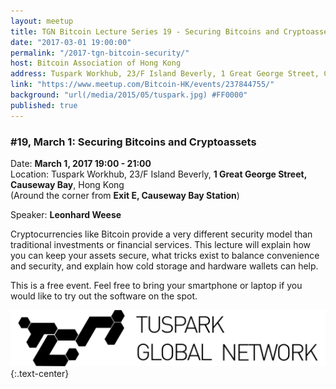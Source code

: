 ```yaml
---
layout: meetup
title: TGN Bitcoin Lecture Series 19 - Securing Bitcoins and Cryptoassets
date: "2017-03-01 19:00:00"
permalink: "/2017-tgn-bitcoin-security/"
host: Bitcoin Association of Hong Kong
address: Tuspark Workhub, 23/F Island Beverly, 1 Great George Street, Causeway Bay, Hong Kong
link: "https://www.meetup.com/Bitcoin-HK/events/237844755/"
background: "url(/media/2015/05/tuspark.jpg) #FF0000"
published: true
---
```


### #19, March 1: Securing Bitcoins and Cryptoassets

Date: **March 1, 2017 19:00 - 21:00**     
Location: Tuspark Workhub, 23/F Island Beverly, **1 Great George Street, Causeway Bay**, Hong Kong     
(Around the corner from **Exit E, Causeway Bay Station**)     

Speaker: **Leonhard Weese**

Cryptocurrencies like Bitcoin provide a very different security model than traditional investments or financial services. This lecture will explain how you can keep your assets secure, what tricks exist to balance convenience and security, and explain how cold storage and hardware wallets can help.

This is a free event. Feel free to bring your smartphone or laptop if you would like to try out the software on the spot.

[![Tuspark Global Hub](/media/2015/10/tuspark.png)](http://tuspark.hk/)
{:.text-center}

